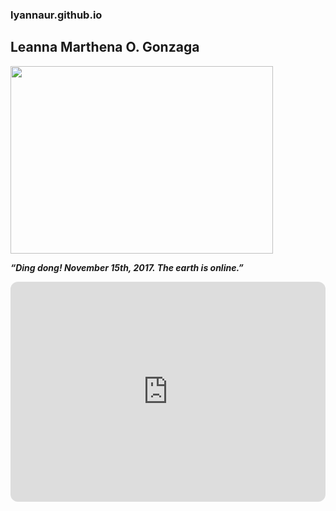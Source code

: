 ### lyannaur.github.io
## Leanna Marthena O. Gonzaga

  <p align="left">
  <img width="420" height="300" src="https://user-images.githubusercontent.com/122426686/212349924-9838dd06-7f67-4f2e-b2a1-7cbde9c5ba64.gif">
</p>

***“Ding dong! November 15th, 2017. The earth is online.”***
   <p align="center">

<iframe style="border-radius:12px" src="https://open.spotify.com/embed/track/3yBeQAxk5Jb6bzvUpqu5qX?utm_source=generator&theme=0" width="100%" height="352" frameBorder="0" allowfullscreen="" allow="autoplay; clipboard-write; encrypted-media; fullscreen; picture-in-picture" loading="lazy"></iframe>




